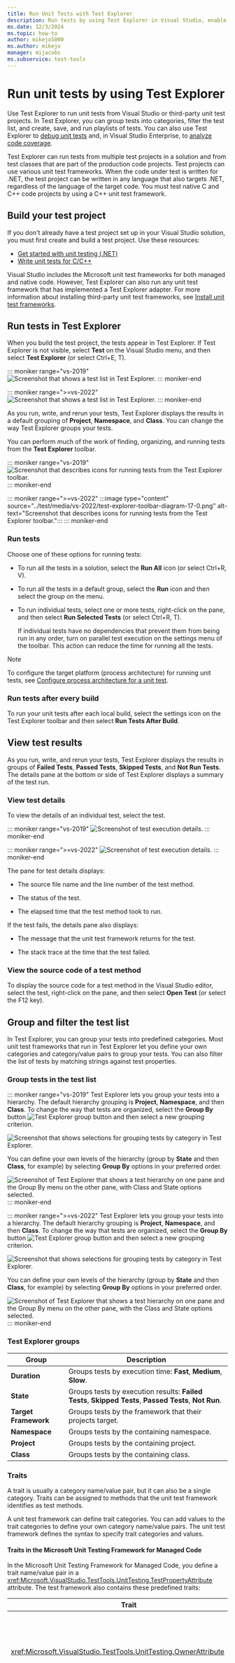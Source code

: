 ```yaml
---
title: Run Unit Tests with Test Explorer
description: Run tests by using Test Explorer in Visual Studio, enable automatic tests after build, view results, group and filter the test list, create playlists, and use shortcuts.
ms.date: 12/3/2024
ms.topic: how-to
author: mikejo5000
ms.author: mikejo
manager: mijacobs
ms.subservice: test-tools
---
```

# Run unit tests by using Test Explorer

Use Test Explorer to run unit tests from Visual Studio or third-party unit test projects. In Test Explorer, you can group tests into categories, filter the test list, and create, save, and run playlists of tests. You can also use Test Explorer to [debug unit tests](../test/debug-unit-tests-with-test-explorer.md) and, in Visual Studio Enterprise, to [analyze code coverage](../test/using-code-coverage-to-determine-how-much-code-is-being-tested.md).

Test Explorer can run tests from multiple test projects in a solution and from test classes that are part of the production code projects. Test projects can use various unit test frameworks. When the code under test is written for .NET, the test project can be written in any language that also targets .NET, regardless of the language of the target code. You must test native C and C++ code projects by using a C++ unit test framework.

## Build your test project

If you don't already have a test project set up in your Visual Studio solution, you must first create and build a test project. Use these resources:

- [Get started with unit testing (.NET)](../test/getting-started-with-unit-testing.md)
- [Write unit tests for C/C++](writing-unit-tests-for-c-cpp.md)

Visual Studio includes the Microsoft unit test frameworks for both managed and native code. However, Test Explorer can also run any unit test framework that has implemented a Test Explorer adapter. For more information about installing third-party unit test frameworks, see [Install unit test frameworks](../test/install-third-party-unit-test-frameworks.md).

## Run tests in Test Explorer

When you build the test project, the tests appear in Test Explorer. If Test Explorer is not visible, select **Test** on the Visual Studio menu, and then select **Test Explorer** (or select Ctrl+E, T).

::: moniker range="vs-2019"
![Screenshot that shows a test list in Test Explorer.](../test/media/vs-2019/test-explorer-16-2.png)
::: moniker-end

::: moniker range=">=vs-2022"
![Screenshot that shows a test list in Test Explorer.](../test/media/vs-2022/test-explorer-17-0.png)
::: moniker-end

As you run, write, and rerun your tests, Test Explorer displays the results in a default grouping of **Project**, **Namespace**, and **Class**. You can change the way Test Explorer groups your tests.

You can perform much of the work of finding, organizing, and running tests from the **Test Explorer** toolbar.

::: moniker range="vs-2019"
![Screenshot that describes icons for running tests from the Test Explorer toolbar.](../test/media/vs-2019/test-explorer-toolbar-diagram-16-2.png)
::: moniker-end

::: moniker range=">=vs-2022"
:::image type="content" source="../test/media/vs-2022/test-explorer-toolbar-diagram-17-0.png" alt-text="Screenshot that describes icons for running tests from the Test Explorer toolbar.":::
::: moniker-end

### Run tests

Choose one of these options for running tests:

- To run all the tests in a solution, select the **Run All** icon (or select Ctrl+R, V).

- To run all the tests in a default group, select the **Run** icon and then select the group on the menu.

- To run individual tests, select one or more tests, right-click on the pane, and then select **Run Selected Tests** (or select Ctrl+R, T).

  If individual tests have no dependencies that prevent them from being run in any order, turn on parallel test execution on the settings menu of the toolbar. This action can reduce the time for running all the tests.

> [!NOTE]
> To configure the target platform (process architecture) for running unit tests, see [Configure process architecture for a unit test](../test/run-a-unit-test-as-a-64-bit-process.md).

### Run tests after every build

To run your unit tests after each local build, select the settings icon on the Test Explorer toolbar and then select **Run Tests After Build**.

## View test results

As you run, write, and rerun your tests, Test Explorer displays the results in groups of **Failed Tests**, **Passed Tests**, **Skipped Tests**, and **Not Run Tests**. The details pane at the bottom or side of Test Explorer displays a summary of the test run.

### View test details

To view the details of an individual test, select the test.

::: moniker range="vs-2019"
![Screenshot of test execution details.](../test/media/vs-2019/test-explorer-detail.png)
::: moniker-end

::: moniker range=">=vs-2022"
![Screenshot of test execution details.](../test/media/vs-2022/test-explorer-details.png)
::: moniker-end

The pane for test details displays:

- The source file name and the line number of the test method.

- The status of the test.

- The elapsed time that the test method took to run.

If the test fails, the details pane also displays:

- The message that the unit test framework returns for the test.

- The stack trace at the time that the test failed.

### View the source code of a test method

To display the source code for a test method in the Visual Studio editor, select the test, right-click on the pane, and then select **Open Test** (or select the F12 key).

## Group and filter the test list

In Test Explorer, you can group your tests into predefined categories. Most unit test frameworks that run in Test Explorer let you define your own categories and category/value pairs to group your tests. You can also filter the list of tests by matching strings against test properties.

### Group tests in the test list

::: moniker range="vs-2019"
Test Explorer lets you group your tests into a hierarchy. The default hierarchy grouping is **Project**, **Namespace**, and then **Class**. To change the way that tests are organized, select the **Group By** button ![Test Explorer group button](../test/media/ute_groupby_btn.png) and then select a new grouping criterion.

![Screenshot that shows selections for grouping tests by category in Test Explorer.](../test/media/vs-2019/test-explorer-groupby-162.png)

You can define your own levels of the hierarchy (group by **State** and then **Class**, for example) by selecting **Group By** options in your preferred order.

![Screenshot of Test Explorer that shows a test hierarchy on one pane and the Group By menu on the other pane, with Class and State options selected.](../test/media/vs-2019/test-explorer-groupby-state-16-2.png)
::: moniker-end

::: moniker range=">=vs-2022"
Test Explorer lets you group your tests into a hierarchy. The default hierarchy grouping is **Project**, **Namespace**, and then **Class**. To change the way that tests are organized, select the **Group By** button ![Test Explorer group button](../test/media/ute_groupby_btn.png) and then select a new grouping criterion.

![Screenshot that shows selections for grouping tests by category in Test Explorer.](../test/media/vs-2022/test-explorer-groupby-17-0.png)

You can define your own levels of the hierarchy (group by **State** and then **Class**, for example) by selecting **Group By** options in your preferred order.

![Screenshot of Test Explorer that shows a test hierarchy on one pane and the Group By menu on the other pane, with the Class and State options selected.](../test/media/vs-2022/test-explorer-groupby-state-17-0.png)
::: moniker-end

### Test Explorer groups

|Group|Description|
|-|-----------------|
|**Duration**|Groups tests by execution time: **Fast**, **Medium**, **Slow**.|
|**State**|Groups tests by execution results: **Failed Tests**, **Skipped Tests**, **Passed Tests**, **Not Run**.|
|**Target Framework** | Groups tests by the framework that their projects target.|
|**Namespace**|Groups tests by the containing namespace.|
|**Project**|Groups tests by the containing project.|
|**Class**|Groups tests by the containing class.|

### Traits

A trait is usually a category name/value pair, but it can also be a single category. Traits can be assigned to methods that the unit test framework identifies as test methods.

A unit test framework can define trait categories. You can add values to the trait categories to define your own category name/value pairs. The unit test framework defines the syntax to specify trait categories and values.

#### Traits in the Microsoft Unit Testing Framework for Managed Code

In the Microsoft Unit Testing Framework for Managed Code, you define a trait name/value pair in a <xref:Microsoft.VisualStudio.TestTools.UnitTesting.TestPropertyAttribute> attribute. The test framework also contains these predefined traits:

|Trait|Description|
|-|-----------------|
|<xref:Microsoft.VisualStudio.TestTools.UnitTesting.OwnerAttribute>|The `Owner` category is defined by the unit test framework and requires you to provide a string value of the owner.|
|<xref:Microsoft.VisualStudio.TestTools.UnitTesting.PriorityAttribute>|The `Priority` category is defined by the unit test framework and requires you to provide an integer value of the priority.|
|<xref:Microsoft.VisualStudio.TestTools.UnitTesting.TestCategoryAttribute>|The `TestCategory` attribute enables you to specify the category of a unit test.|
|<xref:Microsoft.VisualStudio.TestTools.UnitTesting.TestPropertyAttribute>|The `TestProperty` attribute enables you to define a trait category/value pair.|

#### Traits in the Microsoft Unit Testing Framework for C++

See [Use the Microsoft Unit Testing Framework for C++ in Visual Studio](how-to-use-microsoft-test-framework-for-cpp.md).

## Create custom playlists

::: moniker range="vs-2019"
You can create and save a list of tests that you want to run or view as a group. When you select a playlist, the tests in the list appear on a new Test Explorer tab. You can add a test to more than one playlist.

To create a playlist:

1. Choose one or more tests in Test Explorer.
1. Right-click on the pane, point to **Add to Playlist**, and then select **New Playlist**.

![Screenshot that shows selections for creating a playlist.](../test/media/vs-2019/test-explorer-playlist-16-2.png)

The playlist opens on a new Test Explorer tab. You can use this playlist once and then discard it. Or you can select the **Save** button on the playlist window's toolbar, and then select a name and location to save the playlist.

![Screenshot that shows a playlist opened on a separate Test Explorer tab.](../test/media/vs-2019/test-explorer-playlist-tab-16-7.png)

To open a playlist:

1. On the Visual Studio toolbar, select the playlist icon.
1. On the menu, select a previously saved playlist file.

To edit a playlist, use one of these options:

- Right-click any test, and then use the menu commands to add or remove it from a playlist.
- On the toolbar, select the **Edit Playlist** button. Checkboxes that appear next to your tests show what tests are included and excluded in the playlist. Edit groups as desired. This capability started in Visual Studio 2019 version 16.7.

  ![Screenshot that shows the Edit Playlist button on the toolbar.](../test/media/vs-2019/test-explorer-playlist-edit-16-7.png)

You can also select or clear the boxes for the parent groups in the hierarchy. This action creates a dynamic playlist that always updates the playlist based on the tests that are in that group.

For example, if you select a checkbox next to a class, any test added from that class becomes part of this playlist. If you delete a test from that class, it's removed from the playlist.

You can learn more about the rules by saving the playlist via the **Save** button on the toolbar, and then opening the *.playlist* XML file that's created on your disk. This file lists all the rules and individual tests that make up a playlist.

![Screenshot that shows the contents of a playlist XML file.](../test/media/vs-2019/test-explorer-playlist-xml-file.png)

If you want to make a playlist for traits, use the following format for the Microsoft Testing Framework (MSTest):

```xml
<Playlist Version="2.0">
  <Rule Name="Includes" Match="Any">
    <Property Name="Trait" Value="SchemaUpdateBasic" />
  </Rule>
</Playlist>
```

Use the following format for the xUnit framework. Make sure there's a space between your `TestCategory` name and the `[Value]` value.

```xml
<Playlist Version="2.0">
  <Rule Name="Includes" Match="Any">
    <Rule Match="All">
      <Property Name="Solution" />
        <Rule Match="Any">
            <Property Name="Trait" Value="TestCategory [Value]" />
        </Rule>
    </Rule>
  </Rule>
</Playlist>
```
::: moniker-end

::: moniker range=">=vs-2022"
You can create and save a list of tests that you want to run or view as a group. When you select a playlist, the tests in the list appear on a new Test Explorer tab. You can add a test to more than one playlist.

To create a playlist:

1. Choose one or more tests in Test Explorer.
1. Right-click on the pane, point to **Add to Playlist**, and then select **New Playlist**.

![Screenshot that shows selections for creating a playlist.](../test/media/vs-2022/test-explorer-playlist-17-0.png)

The playlist opens on a new Test Explorer tab. You can use this playlist once and then discard it. Or you can select the **Save** button on the playlist window's toolbar, and then select a name and location to save the playlist.

![Screenshot that shows a playlist opened on separate Test Explorer tab.](../test/media/vs-2022/test-explorer-playlist-tab-17-0.png)

To open a playlist:

1. On the Visual Studio toolbar, select the playlist icon.
1. On the menu, select a previously saved playlist file.

To edit a playlist, use one of these options:

- Right-click any test, and then use the menu commands to add or remove it from a playlist.
- On the toolbar, select the **Edit Playlist** button. Checkboxes that appear next to your tests show what tests are included and excluded in the playlist. Edit groups as desired. This capability started in Visual Studio 2019 version 16.7.

  ![Screenshot that shows the Edit Playlist button on the toolbar.](../test/media/vs-2022/test-explorer-playlist-edit-17-0.png)

You can also select or clear the boxes for the parent groups in the hierarchy. This action creates a dynamic playlist that always updates the playlist based on the tests that are in that group.

For example, if you select a checkbox next to a class, any test added from that class becomes part of this playlist. If you delete a test from that class, it's removed from the playlist.

You can learn more about the rules by saving the playlist via the **Save** button on the toolbar, and then opening the *.playlist* XML file that's created on your disk. This file lists all the rules and individual tests that make up a playlist.

![Screenshot that shows the contents of a playlist XML file.](../test/media/vs-2022/test-explorer-playlist-xml-file.png)

If you want to make a playlist for traits, use the following format for the Microsoft Testing Framework (MSTest):

```xml
<Playlist Version="2.0">
  <Rule Name="Includes" Match="Any">
    <Property Name="Trait" Value="SchemaUpdateBasic" />
  </Rule>
</Playlist>
```

Use the following format for the xUnit framework. Make sure there's a space between your `TestCategory` name and the `[Value]` value.

```xml
<Playlist Version="2.0">
  <Rule Name="Includes" Match="Any">
    <Rule Match="All">
      <Property Name="Solution" />
        <Rule Match="Any">
            <Property Name="Trait" Value="TestCategory [Value]" />
        </Rule>
    </Rule>
  </Rule>
</Playlist>
```
::: moniker-end

::: moniker range="vs-2019"
### Test Explorer columns

[Groups](#test-explorer-groups) are also available as columns in Test Explorer, along with **Trait**, **Stack Trace**, **Error Message**, and **Fully Qualified Name**. Most columns are not visible by default. You can customize which columns appear and their order.

![Screenshot of Visual Studio Test Explorer that shows a menu with Columns selected and a submenu with Duration, Traits, and Error Message selected.](../test/media/vs-2019/test-explorer-columns-16-2.png)

### Filter, sort, and rearrange test columns

Columns can be filtered, rearranged, and sorted:

- To filter to specific traits, select the filter icon at the top of the **Traits** column.

  ![Screenshot of the column filter.](../test/media/vs-2019/test-explorer-filter-column-16-2.png)

- To change the order of the columns, select a column header and drag it left or right.

- To sort a column, select the column header. Not all columns can be sorted. You can also sort by a secondary column by holding the Shift key and selecting an additional column header.

  ![Screenshot of a column sort.](../test/media/vs-2019/test-explorer-sort-column-16-2.png)
::: moniker-end

::: moniker range=">=vs-2022"
### Test Explorer columns

[Groups](#test-explorer-groups) are also available as columns in Test Explorer, along with **Trait**, **Stack Trace**, **Error Message**, and **Fully Qualified Name**. Most columns are not visible by default. You can customize which columns appear and their order.

![Screenshot of Visual Studio Test Explorer that shows a menu with Columns selected and a submenu with Duration, Traits, and Error Message selected.](../test/media/vs-2022/test-explorer-columns-17-0.png)

### Filter, sort, and rearrange test columns

Columns can be filtered, rearranged, and sorted:

- To filter to specific traits, select the filter icon at the top of the **Traits** column.

  ![Screenshot of the column filter.](../test/media/vs-2022/test-explorer-filter-column-17-0.png)

- To change the order of the columns, select a column header and drag it left or right.

- To sort a column, select the column header. Not all columns can be sorted. You can also sort by a secondary column by holding the Shift key and selecting an additional column header.

  ![Screenshot of a column sort.](../test/media/vs-2022/test-explorer-sort-column-17-0.png)
::: moniker-end

## Search and filter the test list

You can also use Test Explorer search filters to limit the test methods in your projects that you view and run.

When you type a string in the **Test Explorer** search box and select **Enter**, the test list is filtered to display only those tests whose fully qualified names contain the string.

To filter by a different criterion:

1. Open the dropdown list to the right of the search box.

2. Choose a new criterion.

3. Enter the filter value between the quotation marks. If you want to search for an exact match on the string instead of a containing match, use an equal sign (=) instead of the colon (:).

::: moniker range="vs-2019"
![Screenshot of filter tests in Test Explorer.](../test/media/vs-2019/test-explorer-search-filter-16-2.png)
::: moniker-end

::: moniker range=">=vs-2022"
![Screenshot of filter tests in Test Explorer.](../test/media/vs-2022/test-explorer-search-filter-17-0.png)
::: moniker-end

> [!NOTE]
> Searches are case insensitive and match the specified string to any part of the criterion value.

|Qualifier|Description|
|-|-----------------|
|**State**|Searches the Test Explorer category names for matches: **Failed Tests**, **Skipped Tests**, **Passed Tests**.|
|**Traits**|Searches both trait categories and values for matches. The unit test framework defines the syntax to specify trait categories and values.|
|**Fully Qualified Name**|Searches the fully qualified name of test namespaces, classes, and methods for matches.|
|**Project**|Searches the test project names for matches.|
|**Target Framework**|Searches the test frameworks for matches.|
|**Namespace**|Searches the test namespaces for matches.|
|**Class**|Searches the test classes names for matches.|

To exclude a subset of the results of a filter, use the following syntax:

```
FilterName:"Criteria" -FilterName:"SubsetCriteria"
```

For example, `FullName:"MyClass" - FullName:"PerfTest"` returns all tests that include "MyClass" in their name, except tests that also include "PerfTest" in their name.

### Analyze unit test code coverage

You can determine the amount of product code that your unit tests are actually testing by using the Visual Studio Code coverage tool that's available in Visual Studio Enterprise. You can run code coverage on selected tests or on all tests in a solution.

To run code coverage for test methods in a solution:

- Right-click in Test Explorer, and then select **Analyze Code Coverage for Selected tests**.

The **Code Coverage Results** window displays the percentage of the blocks of product code that were exercised by line, function, class, namespace, and module.

For more information, see [Use code coverage to determine how much code is being tested](../test/using-code-coverage-to-determine-how-much-code-is-being-tested.md).

## Test shortcuts

You can run tests from Test Explorer by either:

- Right-clicking in the code editor on a test and then selecting **Run test**
- Using the default [Test Explorer shortcuts](../ide/default-keyboard-shortcuts-in-visual-studio.md#bkmk_testexplorerGLOBAL) in Visual Studio

Some of the shortcuts are context based. They run, [debug](../test/debug-unit-tests-with-test-explorer.md), or [profile](../test/debug-unit-tests-with-test-explorer.md#diagnose-performance-problems-with-a-test-method) tests based on where your cursor is in the code editor. If your cursor is inside a test method, then that test method runs. If your cursor is at the class level, then all the tests in that class run. The same behavior is true for the namespace level.

|Frequent commands| Keyboard shortcuts|
|-|------------------------|
|`TestExplorer.DebugAllTestsInContext`|Ctrl+R, Ctrl+T|
|`TestExplorer.RunAllTestsInContext`|Ctrl+R, T|
|`TestExplorer.RunAllTests`|Ctrl+R, A|
|`TestExplorer.RepeatLastRun`|Ctrl+R, L|

> [!NOTE]
> You can't run a test in an abstract class, because tests are only defined in abstract classes and not instantiated. To run tests in abstract classes, create a class that derives from the abstract class.

## Set up audio cues

Test Explorer can play one of these sounds when a test run finishes:

- A sound that indicates that the test run succeeded with all passing tests
- A sound that indicates that the test run finished with at least one failing test

You can set up these sounds in the default Windows 11 **Sound** dialog. This feature is available starting in Visual Studio 2019 Update 16.9 Preview 3.

1. Open the default Windows 11 **Sound** dialog.
2. Go to the **Sounds** tab.
3. Find the **Microsoft Visual Studio** category. Choose the **Test Run Succeeded** or **Test Run Failed** preset sounds, or browse to your own audio file.  

![Screenshot of the Windows 11 Sound dialog.](../test/media/default-windows-11-sound-dialog.png)

## Related content

- [Unit test your code](../test/unit-test-your-code.md)
- [Debug unit tests with Test Explorer](../test/debug-unit-tests-with-test-explorer.md)
- [Run a unit test as a 64-bit process](../test/run-a-unit-test-as-a-64-bit-process.md)
- [Test Explorer FAQ](test-explorer-faq.md)
